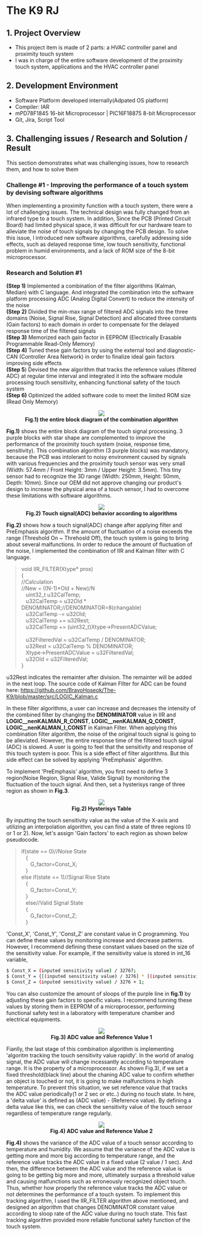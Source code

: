 # The K9 RJ

## 1. Project Overview
- This project item is made of 2 parts: a HVAC controller panel and proximity touch system
- I was in charge of the entire software development of the proximity touch system, applications and the HVAC controller panel 

## 2. Development Environment
-  Software Platform developed internally(Adpated OS platform)
-  Compiler: IAR
-  mPD78F1845 16-bit Microprocessor | PIC16F18875 8-bit Microprocessor
-  Git, Jira, Script Tool

## 3. Challenging issues / Research and Solution / Result
This section demonstrates what was challenging issues, how to research them, and how to solve them

### Challenge #1 - Improving the performance of a touch system by devising software algorithms
When implementing a proximity function with a touch system, there were a lot of challenging issues. The technical design was fully changed from an infrared type to a touch system. In addition, Since the PCB (Printed Circuit Board) had limited physical space, it was difficult for our hardware team to alleviate the noise of touch signals by changing the PCB design. To solve this issue, I introduced new software algorithms, carefully addressing side effects, such as delayed response time, low touch sensitivity, functional problem in humid environments, and a lack of ROM size of the 8-bit microprocessor.

### Research and Solution #1
**(Step 1)** Implemented a combination of the filter algorithms (Kalman, Median) with C language. And integrated the combination into the software platform processing ADC (Analog Digital Convert) to reduce the intensity of the noise<br>
**(Step 2)** Divided the min-max range of filtered ADC signals into the three domains (Noise, Signal Rise, Signal Detection) and allocated three constants (Gain factors) to each domain in order to compensate for the delayed response time of the filtered signals<br>
**(Step 3)** Memorized each gain factor in EEPROM (Electrically Erasable Programmable Read-Only Memory)<br>
**(Step 4)** Tuned these gain factors by using the external tool and diagnostic-CAN (Controller Area Network) in order to finalize ideal gain factors improving side effects<br>
**(Step 5**) Devised the new algorithm that tracks the reference values (filtered ADC) at regular time interval and integrated it into the software module processing touch sensitivity, enhancing functional safety of the touch system<br>
**(Step 6)** Optimized the added software code to meet the limited ROM size (Read Only Memory)<br>

<p align="center">
<img src="./Img/RJ_Flow.jpg"><br>
<strong>Fig.1) the entire block diagram of the combination algorithm</strong>
<p>

**Fig.1)** shows the entire block diagram of the touch signal processing. 3 purple blocks with star shape are complemented to improve the performance of the proximity touch system (noise, response time, sensitivity). This combination algorithm (3 purple blocks) was mandatory, because the PCB was intolerant to noisy environment caused by signals with various frequencies and the proximity touch sensor was very small (Width: 57.4mm / Front Height: 3mm / Upper Height: 3.5mm). This tiny sensor had to recognize the 3D range (Width: 250mm, Height: 50mm, Depth: 10mm). Since our OEM did not approve changing our product's design to increase the physical area of a touch sensor, I had to overcome these limitations with software algorithms.

<p align="center">
<img src="./Img/RJ_Filter.jpg"><br>
<strong>Fig.2) Touch signal(ADC) behavior according to algorithms</strong>
<p>

**Fig.2)** shows how a touch signal(ADC) change after applying filter and PreEmphasis algorithm. If the amount of fluctuation of a noise exceeds the range (Threshold On ~ Threhosld Off), the touch system is going to bring about several malfunctions. In order to reduce the amount of fluctuation of the noise, I implemented the combination of IIR and Kalman filter with C language.

>void IIR_FILTER(Xtype* prox)<br>
{<br>
    //Calculation<br>
    //New = ((N-1)*Old + New)/N<br>
&nbsp;&nbsp;&nbsp;uint32_t u32CalTemp;<br>
&nbsp;&nbsp;&nbsp;u32CalTemp = u32Old * DENOMINATOR;//DENOMINATOR=8(changable)<br>
&nbsp;&nbsp;&nbsp;u32CalTemp -= u32Old;<br>
&nbsp;&nbsp;&nbsp;u32CalTemp += u32Rest;<br>
&nbsp;&nbsp;&nbsp;u32CalTemp += (uint32_t)Xtype->PresentADCValue;<br>
&nbsp;&nbsp;&nbsp;<br>
&nbsp;&nbsp;&nbsp;u32FilteredVal = u32CalTemp / DENOMINATOR;<br>
&nbsp;&nbsp;&nbsp;u32Rest = u32CalTemp % DENOMINATOR;<br>
&nbsp;&nbsp;&nbsp;Xtype->PresentADCValue = u32FilteredVal;<br>
&nbsp;&nbsp;&nbsp;u32Old = u32FilteredVal;<br>
}<br>

u32Rest indicates the remainter after division. The remainter will be added in the next loop. The source code of Kalman FIlter for ADC can be found here: https://github.com/BravoHoseok/The-K9/blob/master/src/LOGIC_Kalman.c

In these filter algorithms, a user can increase and decreases the intensity of the combined filter by changing the **DENOMINATOR** value in IIR and **LOGIC__nenKALMAN_R_CONST**, **LOGIC__nenKALMAN_Q_CONST**, **LOGIC__nenKALMAN_I_CONST** in Kalman Filter. When applying this combination filter algorithm, the noise of the original touch signal is going to be alleviated. However, the entire response time of the filtered touch signal (ADC) is slowed. A user is going to feel that the sensitivity and response of this touch system is poor. This is a side effect of filter algorithms. But this side effect can be solved by applying 'PreEmphasis' algorithm.

To implement 'PreEmphasis' algorithm, you first need to define 3 region(Noise Region, Signal Rise, Valide Signal) by monitoring the fluctuation of the touch signal. And then, set a hysterisys range of three region as shown in **Fig.3**. 

<p align="center">
<img src="./Img/RJ_PreEmpha.jpg"><br>
<strong>Fig.2) Hysterisys Table</strong>
<p>

By inputting the touch sensitivity value as the value of the X-axis and utilizing an interpolation algorithm, you can find a state of three regions (0 or 1 or 2). Now, let's assign 'Gain factors' to each region as shown below pseudocode.

>if(state == 0)//Noise State<br>
&nbsp;&nbsp;&nbsp;{<br>
&nbsp;&nbsp;&nbsp;&nbsp;&nbsp;&nbsp;G_factor=Const_X;<br>
&nbsp;&nbsp;&nbsp;}<br>
else if(state == 1)//Signal Rise State<br>
&nbsp;&nbsp;&nbsp;{<br>
&nbsp;&nbsp;&nbsp;&nbsp;&nbsp;&nbsp;G_factor=Const_Y;<br>
&nbsp;&nbsp;&nbsp;}<br>
&nbsp;&nbsp;&nbsp;else//Valid Signal State<br>
&nbsp;&nbsp;&nbsp;{<br>
&nbsp;&nbsp;&nbsp;&nbsp;&nbsp;&nbsp;G_factor=Const_Z;<br> 
&nbsp;&nbsp;&nbsp;}<br>

'Const_X', 'Const_Y', 'Const_Z' are constant value in C programming. You can define these values by monitoring increase and decrease patterns. However, I recommend defining these constant values based on the size of the sensitivity value. For example, if the sensitivity value is stored in int_16 variable, 
```sh
$ Const_X = (inputed sensitivity value) / 32767;
$ Const_Y = {[(inputed sensitivity value) / 3276] * [(inputed sensitivity value) / 3276)]} + 1;
$ Const_Z = (inputed sensitivity value) / 3276 + 1;
``` 

You can also customize the amount of sloops of the purple line in **fig.1)**  by adjusting these gain factors to specific values. I recommend tunning these values by storing them in EEPROM of a microprocessor, performing functional safety test in a laboratory with temperature chamber and electrical equipments.

<p align="center">
<img src="./Img/RJ_Ref1.jpg"><br>
<strong>Fig.3) ADC value and Reference Value 1</strong>
<p>

Fianlly, the last stage of this combination algorithm is implementing 'algoritm tracking the touch sensitivity value rapidly'. In the world of analog signal, the ADC value will change incessantly according to temperature range. It is the property of a microprocessor. As shown Fig.3), if we set a fixed threshold(black line) about the chaning ADC value to confirm whether an object is touched or not, it is going to make malfunctions in high temperature. To prevent this situation, we set reference value that tracks the ADC value periodically(1 or 2 sec or etc..) during no touch state. In here, a 'delta value' is defined as (ADC value) - (Reference value). By defining a delta value like this, we can check the sensitivity value of the touch sensor regardless of temperature range regularly. 

<p align="center">
<img src="./Img/RJ_Ref2.jpg"><br>
<strong>Fig.4) ADC value and Reference Value 2</strong>
<p>

**Fig.4)** shows the variance of the ADC value of a touch sensor according to temperature and humidity. We assume that the variance of the ADC value is getting more and more big according to temperature range, and the reference value tracks the ADC value in a fixed value (2 value / 1 sec). And then, the difference between the ADC value and the reference value is going to be getting big more and more, ultimately surpass a threshold value and causing malfunctions such as erroneously recognized object touch. Thus, whether how properly the reference value tracks the ADC value or not determines the performance of a touch system. To implement this tracking algorithm, I used the IIR_FILTER algorithm above mentioned, and designed an algorithm that changes DENOMINATOR constant value according to sloop rate of the ADC value during no touch state. This fast tracking algorithm provided more reliable functional safety function of the touch system.










